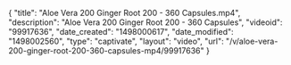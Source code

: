 {
    "title": "Aloe Vera 200 Ginger Root 200 - 360 Capsules.mp4",
    "description": "Aloe Vera 200 Ginger Root 200 - 360 Capsules",
    "videoid": "99917636",
    "date_created": "1498000617",
    "date_modified": "1498002560",
    "type": "captivate",
    "layout": "video",
    "url": "\/v\/aloe-vera-200-ginger-root-200-360-capsules-mp4\/99917636"
}